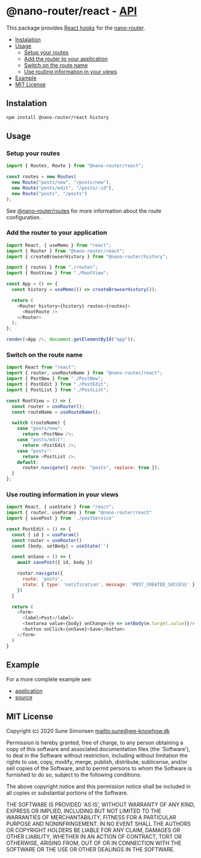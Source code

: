 # @nano-router/react - [API](./API.md)

This package provides [React hooks](https://reactjs.org/docs/hooks-intro.html)
for the [nano-router](../router).

<!-- toc -->

- [Instalation](#instalation)
- [Usage](#usage)
  - [Setup your routes](#setup-your-routes)
  - [Add the router to your application](#add-the-router-to-your-application)
  - [Switch on the route name](#switch-on-the-route-name)
  - [Use routing information in your views](#use-routing-information-in-your-views)
- [Example](#example)
- [MIT License](#mit-license)

<!-- tocstop -->

## Instalation

```sh
npm install @nano-router/react history
```

## Usage

### Setup your routes

```js
import { Routes, Route } from "@nano-router/react";

const routes = new Routes(
  new Route("posts/new", "/posts/new"),
  new Route("posts/edit", "/posts/:id"),
  new Route("posts", "/posts")
);
```

See [@nano-router/routes](../routes/) for more information about the route
configuration.

### Add the router to your application

```js
import React, { useMemo } from "react";
import { Router } from "@nano-router/react";
import { createBrowserHistory } from "@nano-router/history";

import { routes } from "./routes";
import { RootView } from "./RootView";

const App = () => {
  const history = useMemo(() => createBrowserHistory());

  return (
    <Router history={history} routes={routes}>
      <RootRoute />
    </Router>
  );
};

render(<App />, document.getElementById("app"));
```

### Switch on the route name

```js
import React from "react";
import { router, useRouteName } from "@nano-router/react";
import { PostNew } from "./PostNew";
import { PostEdit } from "./PostEdit";
import { PostList } from "./PostList";

const RootView = () => {
  const router = useRouter();
  const routeName = useRouteName();

  switch (routeName) {
    case "posts/new":
      return <PostNew />;
    case "posts/edit":
      return <PostEdit />;
    case "posts":
      return <PostList />;
    default:
      router.navigate({ route: "posts", replace: true });
  }
};
```

### Use routing information in your views

```js
import React, { useState } from "react";
import { router, useParams } from "@nano-router/react"
import { savePost } from './postService'

const PostEdit = () => {
  const { id } = useParam()
  const router = useRouter()
  const [body, setBody] = useState('')

  const onSave = () => {
    await savePost({ id, body })

    router.navigate({
      route: 'posts',
      state: { type: 'notification', message: 'POST_CREATED_SUCCESS' }
    })
  }

  return (
    <form>
      <label>Post</label>
      <textarea value={body} onChange={e => setBody(e.target.value)}/>
      <button onClick={onSave}>Save</button>
    </form>
  )
}
```

## Example

For a more complete example see:

- [application](https://nano-router.surge.sh/)
- [source](../../example)

## MIT License

Copyright (c) 2020 Sune Simonsen <mailto:sune@we-knowhow.dk>

Permission is hereby granted, free of charge, to any person obtaining
a copy of this software and associated documentation files (the
'Software'), to deal in the Software without restriction, including
without limitation the rights to use, copy, modify, merge, publish,
distribute, sublicense, and/or sell copies of the Software, and to
permit persons to whom the Software is furnished to do so, subject to
the following conditions:

The above copyright notice and this permission notice shall be
included in all copies or substantial portions of the Software.

THE SOFTWARE IS PROVIDED 'AS IS', WITHOUT WARRANTY OF ANY KIND,
EXPRESS OR IMPLIED, INCLUDING BUT NOT LIMITED TO THE WARRANTIES OF
MERCHANTABILITY, FITNESS FOR A PARTICULAR PURPOSE AND
NONINFRINGEMENT. IN NO EVENT SHALL THE AUTHORS OR COPYRIGHT HOLDERS BE
LIABLE FOR ANY CLAIM, DAMAGES OR OTHER LIABILITY, WHETHER IN AN ACTION
OF CONTRACT, TORT OR OTHERWISE, ARISING FROM, OUT OF OR IN CONNECTION
WITH THE SOFTWARE OR THE USE OR OTHER DEALINGS IN THE SOFTWARE.
